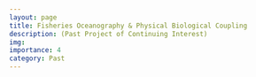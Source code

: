 ```yaml
---
layout: page
title: Fisheries Oceanography & Physical Biological Coupling
description: (Past Project of Continuing Interest)
img:
importance: 4
category: Past
---
```



